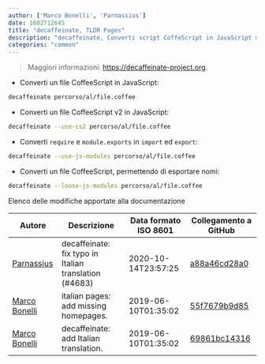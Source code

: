 ```yaml
---
author: ['Marco Bonelli', 'Parnassius']
date: 1602712645
title: "decaffeinate, TLDR Pages"
description: "decaffeinate, Converti script CoffeScript in JavaScript moderno."
categories: "common"
---
```

> Maggiori informazioni: <https://decaffeinate-project.org>.

- Converti un file CoffeeScript in JavaScript:

```bash
decaffeinate percorso/al/file.coffee
```

- Converti un file CoffeeScript v2 in JavaScript:

```bash
decaffeinate --use-cs2 percorso/al/file.coffee
```

- Converti `require` e `module.exports` in `import` ed `export`:

```bash
decaffeinate --use-js-modules percorso/al/file.coffee
```

- Converti un file CoffeeScript, permettendo di esportare nomi:

```bash
decaffeinate --loose-js-modules percorso/al/file.coffee
```
Elenco delle modifiche apportate alla documentazione


Autore | Descrizione | Data formato ISO 8601 | Collegamento a GitHub
------|-----|-----|-----
[Parnassius](mailto:Parnassius@users.noreply.github.com) | decaffeinate: fix typo in Italian translation (#4683) | 2020-10-14T23:57:25 | [a88a46cd28a0](https://github.com/tldr-pages/tldr/commit/a88a46cd28a011f8bc8f9fc81bc605f6b99cdf7a)
[Marco Bonelli](mailto:marco@mebeim.net) | italian pages: add missing homepages. | 2019-06-10T01:35:02 | [55f7679b9d85](https://github.com/tldr-pages/tldr/commit/55f7679b9d85480f6c81738bd32c7901a1db36fe)
[Marco Bonelli](mailto:mb5.marcob@gmail.com) | decaffeinate: add Italian translation. | 2019-06-10T01:35:02 | [69861bc14316](https://github.com/tldr-pages/tldr/commit/69861bc143162eb0c5280943b433d2d0cd0bfaaf)

